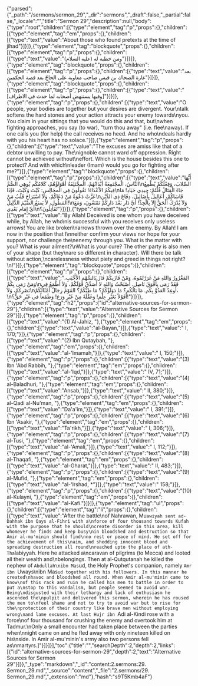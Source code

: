 {"parsed":{"_path":"/sermons/sermon_29","_dir":"sermons","_draft":false,"_partial":false,"_locale":"","title":"Sermon 29","description":null,"body":{"type":"root","children":[{"type":"element","tag":"p","props":{},"children":[{"type":"element","tag":"em","props":{},"children":[{"type":"text","value":"About those who found pretexts at the time of jihad"}]}]},{"type":"element","tag":"blockquote","props":{},"children":[{"type":"element","tag":"p","props":{},"children":[{"type":"text","value":"ومن خطبة له (عليه السلام)"}]}]},{"type":"element","tag":"blockquote","props":{},"children":[{"type":"element","tag":"p","props":{},"children":[{"type":"text","value":"بعد غارة الضحاك بن قيس صاحب معاوية على الحاجّ بعد قصة الحكمين"}]}]},{"type":"element","tag":"blockquote","props":{},"children":[{"type":"element","tag":"p","props":{},"children":[{"type":"text","value":"[وفيها يستنهض أصحابه لما حدث في الاطراف]"}]}]},{"type":"element","tag":"p","props":{},"children":[{"type":"text","value":"O people, your bodies are together but your desires are divergent. Your\ntalk softens the hard stones and your action attracts your enemy towards\nyou. You claim in your sittings that you would do this and that, but\nwhen fighting approaches, you say (to war), \"turn thou away\" (i.e. flee\naway). If one calls you (for help) the call receives no heed. And he who\ndeals hardly with you his heart has no solace."}]},{"type":"element","tag":"p","props":{},"children":[{"type":"text","value":"The excuses are amiss like that of a debtor unwilling to pay. The\nignoble cannot ward off oppression. Right cannot be achieved without\neffort. Which is the house besides this one to protect? And with which\nleader (Imam) would you go for fighting after me?"}]},{"type":"element","tag":"blockquote","props":{},"children":[{"type":"element","tag":"p","props":{},"children":[{"type":"text","value":"أَيُّهَا النَّاسُ، الْمجْتَمِعَةُ أبْدَانُهُمْ، الُمخْتَلِفَةُ أهْوَاؤُهُمْ، كَلامُكُم يُوهِي الصُّمَّ\nالصِّلابَ، وَفِعْلُكُمْ يُطْمِعُ فِيكُمُ الاْعْدَاءَ! تَقُولُونَ فِي الَمجَالِسِ: كَيْتَ وَكَيْتَ، فَإذَا\nجَاءَ الْقِتَالُ قُلْتُمْ: حِيدِي حَيَادِ! مَا عَزَّتْ دَعْوَةُ مَنْ دَعَاكُمْ، وَلاَ اسْتَرَاحَ قَلْبُ مَنْ\nقَاسَاكُمْ، أَعَالِيلُ بِأَضَالِيلَ، دِفَاعَ ذِي الدَّيْنِ المَطُولِ، لاَ يَمنَعُ الضَّيْمَ الذَّلِيلُ!\nوَلاَ يُدْرَكُ الْحَقُّ إِلاَ بِالْجِدِّ! أَيَّ دَار بَعْدَ دَارِكُمْ تَمْنَعُونَ، وَمَعَ أَىِّ إِمَام بَعْدِي\nتُقَاتِلُونَ؟"}]}]},{"type":"element","tag":"p","props":{},"children":[{"type":"text","value":"By Allah! Deceived is one whom you have deceived while, by Allah, he who\nis successful with you receives only useless arrows! You are like broken\narrows thrown over the enemy. By Allah! I am now in the position that I\nneither confirm your views nor hope for your support, nor challenge the\nenemy through you. What is the matter with you? What is your ailment?\nWhat is your cure? The other party is also men of your shape (but they\nare so different in character). Will there be talk without action,\ncarelessness without piety and greed in things not right?\n!"}]},{"type":"element","tag":"blockquote","props":{},"children":[{"type":"element","tag":"p","props":{},"children":[{"type":"text","value":"المَغْرُورُ وَاللهِ مَنْ غَرَرْتُمُوهُ، وَمْنْ فَازَبِكُمْ فَازَ بَالسَّهْمِ الاْخْيَبِ، وَمَنْ رَمَى بِكُمْ\nفَقَدْ رَمَى بِأَفْوَقَ نَاصِل. أَصْبَحْتُ وَاللهِ لا أُصَدِّقُ قَوْلَكُمْ، وَلاَ أَطْمَعُ فِي نَصْرِكُمْ، وَلاَ\nأُوعِدُ العَدُوَّ بِكُم. مَا بَالُكُم؟ مَا دَوَاؤُكُمْ؟ مَا طِبُّكُمْ؟ القَوْمُ رِجَالٌ أَمْثَالُكُمْ،\nأَقَوْلاً بَغَيْرِ عِلْم! وَغَفْلَةً مِنْ غَيْرِ وَرَع! وَطَمَعاً في غَيْرِ حَقٍّ؟!"}]}]},{"type":"element","tag":"h2","props":{"id":"alternative-sources-for-sermon-29"},"children":[{"type":"text","value":"Alternative Sources for Sermon 29"}]},{"type":"element","tag":"p","props":{},"children":[{"type":"text","value":"(1) Al-Jahiz, "},{"type":"element","tag":"em","props":{},"children":[{"type":"text","value":"al-Bayan,"}]},{"type":"text","value":" I, 170;"}]},{"type":"element","tag":"p","props":{},"children":[{"type":"text","value":"(2) Ibn Qutaybah, "},{"type":"element","tag":"em","props":{},"children":[{"type":"text","value":"al-'Imamah,"}]},{"type":"text","value":" I, 150;"}]},{"type":"element","tag":"p","props":{},"children":[{"type":"text","value":"(3) Ibn 'Abd Rabbih, "},{"type":"element","tag":"em","props":{},"children":[{"type":"text","value":"al-'Iqd,"}]},{"type":"text","value":" IV, 71;"}]},{"type":"element","tag":"p","props":{},"children":[{"type":"text","value":"(4) al-Baladhuri, "},{"type":"element","tag":"em","props":{},"children":[{"type":"text","value":"Ansab,"}]},{"type":"text","value":" II, 380;"}]},{"type":"element","tag":"p","props":{},"children":[{"type":"text","value":"(5) al-Qadi al-Nu'man, "},{"type":"element","tag":"em","props":{},"children":[{"type":"text","value":"Da'a'im,"}]},{"type":"text","value":" I, 391;"}]},{"type":"element","tag":"p","props":{},"children":[{"type":"text","value":"(6) Ibn 'Asakir, "},{"type":"element","tag":"em","props":{},"children":[{"type":"text","value":"Ta'rikh,"}]},{"type":"text","value":" I, 306;"}]},{"type":"element","tag":"p","props":{},"children":[{"type":"text","value":"(7) al-Tusi, "},{"type":"element","tag":"em","props":{},"children":[{"type":"text","value":"al-'Amali,"}]},{"type":"text","value":" I, 112;"}]},{"type":"element","tag":"p","props":{},"children":[{"type":"text","value":"(8) al-Thaqafi, "},{"type":"element","tag":"em","props":{},"children":[{"type":"text","value":"al-Gharat,"}]},{"type":"text","value":" II, 483;"}]},{"type":"element","tag":"p","props":{},"children":[{"type":"text","value":"(9) al-Mufid, "},{"type":"element","tag":"em","props":{},"children":[{"type":"text","value":"al-'Irshad, *"}]},{"type":"text","value":" 158;"}]},{"type":"element","tag":"p","props":{},"children":[{"type":"text","value":"(10) al-Kulayni, "},{"type":"element","tag":"em","props":{},"children":[{"type":"text","value":"al-Kafi."}]}]},{"type":"element","tag":"ul","props":{},"children":[{"type":"element","tag":"li","props":{},"children":[{"type":"text","value":"After the battle\nof Nahrawan, Mu`awiyah sent ad-Dahhak ibn Qays al-Fihri with a\nforce of four thousand towards Kufah with the purpose that he should\ncreate disorder in this area, kill whomever he finds and keep busy\nin bloodshed and destruction so that Amir al-mu'minin should find\nno rest or peace of mind. He set off for the achievement of this\naim, and shedding innocent blood and spreading destruction all round\nreached upto the place of ath-Tha`labiyyah. Here he attacked a\ncaravan of pilgrims (to Mecca) and looted all their wealth and\nbelongings. Then at al-Qutqutanah he killed the nephew of `Abdullah\nibn Mas`ud, the Holy Prophet's companion, namely `Amr ibn `Uways\nibn Mas`ud together with his followers. In this manner he created\nhavoc and bloodshed all round. When Amir al-mu'minin came to know\nof this rack and ruin he called his men to battle in order to put a\nstop to this vandalism, but people seemed to avoid war. Being\ndisgusted with their lethargy and lack of enthusiasm he ascended the\npulpit and delivered this sermon, wherein he has roused the men to\nfeel shame and not to try to avoid war but to rise for the\nprotection of their country like brave men without employing wrong\nand lame excuses. At last Hujr ibn `Adi al-Kindi rose with a force\nof four thousand for crushing the enemy and overtook him at Tadmur.\nOnly a small encounter had taken place between the parties when\nnight came on and he fled away with only nineteen killed on his\nside. In Amir al-mu'minin's army also two persons fell as\nmartyrs.]"}]}]}],"toc":{"title":"","searchDepth":2,"depth":2,"links":[{"id":"alternative-sources-for-sermon-29","depth":2,"text":"Alternative Sources for Sermon 29"}]}},"_type":"markdown","_id":"content:2.sermons:29. Sermon_29.md","_source":"content","_file":"2.sermons/29. Sermon_29.md","_extension":"md"},"hash":"s9T5Kmb4aF"}